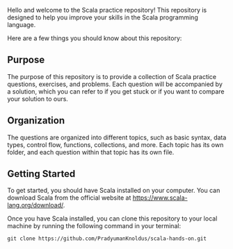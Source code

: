 Hello and welcome to the Scala practice repository! This repository is designed to help you improve your skills in the Scala programming language.

Here are a few things you should know about this repository:

## Purpose

The purpose of this repository is to provide a collection of Scala practice questions, exercises, and problems. Each question will be accompanied by a solution, which you can refer to if you get stuck or if you want to compare your solution to ours.

## Organization

The questions are organized into different topics, such as basic syntax, data types, control flow, functions, collections, and more. Each topic has its own folder, and each question within that topic has its own file.

## Getting Started

To get started, you should have Scala installed on your computer. You can download Scala from the official website at https://www.scala-lang.org/download/.

Once you have Scala installed, you can clone this repository to your local machine by running the following command in your terminal:


	git clone https://github.com/PradyumanKnoldus/scala-hands-on.git


